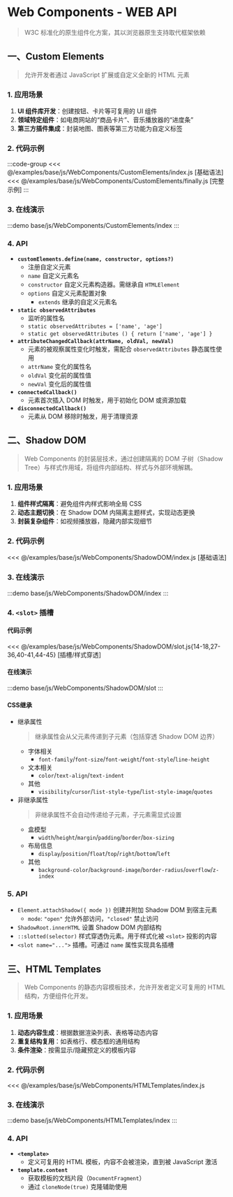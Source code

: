 # Web Components - WEB API

> W3C 标准化的原生组件化方案，其以浏览器原生支持取代框架依赖

## 一、Custom Elements

> 允许开发者通过 JavaScript 扩展或自定义全新的 HTML 元素

### 1. 应用场景

1. **UI 组件库开发**：创建按钮、卡片等可复用的 UI 组件
2. **领域特定组件**：如电商网站的“商品卡片”、音乐播放器的“进度条”
3. **第三方插件集成**：封装地图、图表等第三方功能为自定义标签

### 2. 代码示例

:::code-group
<<< @/examples/base/js/WebComponents/CustomElements/index.js [基础语法]
<<< @/examples/base/js/WebComponents/CustomElements/finally.js [完整示例]
:::

### 3. 在线演示

:::demo
base/js/WebComponents/CustomElements/index
:::

### 4. API

- **`customElements.define(name, constructor, options?)`**
  - 注册自定义元素
  - `name` 自定义元素名
  - `constructor` 自定义元素构造器。需继承自 `HTMLElement`
  - `options` 自定义元素配置对象
    - `extends` 继承的自定义元素名
- **`static observedAttributes`**
  - 监听的属性名
  - `static observedAttributes = ['name', 'age']`
  - `static get observedAttributes () { return ['name', 'age'] }`
- **`attributeChangedCallback(attrName, oldVal, newVal)`**
  - 元素的被观察属性变化时触发，需配合 `observedAttributes` 静态属性使用
  - `attrName` 变化的属性名
  - `oldVal` 变化前的属性值
  - `newVal` 变化后的属性值
- **`connectedCallback()`**
  - 元素首次插入 DOM 时触发，用于初始化 DOM 或资源加载
- **`disconnectedCallback()`**
  - 元素从 DOM 移除时触发，用于清理资源

## 二、Shadow DOM

> Web Components 的封装层技术，通过创建隔离的 DOM 子树（Shadow Tree）与样式作用域，将组件内部结构、样式与外部环境解耦。

### 1. 应用场景

1. **组件样式隔离**：避免组件内样式影响全局 CSS
2. **动态主题切换**：在 Shadow DOM 内隔离主题样式，实现动态更换
3. **封装复杂组件**：如视频播放器，隐藏内部实现细节

### 2. 代码示例

<<< @/examples/base/js/WebComponents/ShadowDOM/index.js [基础语法]

### 3. 在线演示

:::demo
base/js/WebComponents/ShadowDOM/index
:::

### 4. **`<slot>`** 插槽

#### 代码示例

<<< @/examples/base/js/WebComponents/ShadowDOM/slot.js{14-18,27-36,40-41,44-45} [插槽/样式穿透]

#### 在线演示

:::demo
base/js/WebComponents/ShadowDOM/slot
:::

#### CSS继承

- 继承属性
  > 继承属性会从父元素传递到子元素（包括穿透 Shadow DOM 边界）
  - 字体相关
    - `font-family`/`font-size`/`font-weight`/`font-style`/`line-height`
  - 文本相关
    - `color`/`text-align`/`text-indent`
  - 其他
    - `visibility`/`cursor`/`list-style-type`/`list-style-image`/`quotes`
- 非继承属性
  > 非继承属性不会自动传递给子元素，子元素需显式设置
  - 盒模型
    - `width`/`height`/`margin`/`padding`/`border`/`box-sizing`
  - 布局信息
    - `display`/`position`/`float`/`top`/`right`/`bottom`/`left`
  - 其他
    - `background-color`/`background-image`/`border-radius`/`overflow`/`z-index`

### 5. API

- `Element.attachShadow({ mode })` 创建并附加 Shadow DOM 到宿主元素
  - `mode`: `"open"` 允许外部访问，`"closed"` 禁止访问
- `ShadowRoot.innerHTML` 设置 Shadow DOM 内部结构
- `::slotted(selector)` 样式穿透伪元素。用于样式化被 `<slot>` 投影的内容
- `<slot name="...">` 插槽。可通过 `name` 属性实现具名插槽

## 三、HTML Templates

> Web Components 的静态内容模板技术，允许开发者定义可复用的 HTML 结构，方便组件化开发。

### 1. 应用场景

1. **动态内容生成**：根据数据渲染列表、表格等动态内容
2. **重复结构复用**：如表格行、模态框的通用结构
3. **条件渲染**：按需显示/隐藏预定义的模板内容

### 2. 代码示例

<<< @/examples/base/js/WebComponents/HTMLTemplates/index.js

### 3. 在线演示

:::demo
base/js/WebComponents/HTMLTemplates/index
:::

### 4. API

- **`<template>`**
  - 定义可复用的 HTML 模板，内容不会被渲染，直到被 JavaScript 激活
- **`template.content`**
  - 获取模板的文档片段（`DocumentFragment`）
  - 通过 `cloneNode(true)` 克隆辅助使用
